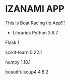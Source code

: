 # IZANAMI APP

This is Boat Racing tip App!!!

* Libraries
Python 3.6.7

Flask 1

scikit-learn 0.22.1

numpy 1.18.1

beautifulsoup4 4.8.2

